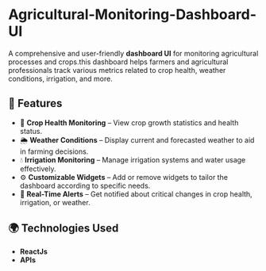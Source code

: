 # Agricultural-Monitoring-Dashboard-UI
A comprehensive and user-friendly **dashboard UI** for monitoring agricultural processes and crops.this dashboard helps farmers and agricultural professionals track various metrics related to crop health, weather conditions, irrigation, and more.

## 🚜 Features

- 🌱 **Crop Health Monitoring** – View crop growth statistics and health status.
- 🌦️ **Weather Conditions** – Display current and forecasted weather to aid in farming decisions.
- 💧 **Irrigation Monitoring** – Manage irrigation systems and water usage effectively.
- ⚙️ **Customizable Widgets** – Add or remove widgets to tailor the dashboard according to specific needs.
- 🔔 **Real-Time Alerts** – Get notified about critical changes in crop health, irrigation, or weather.

## 🌍 Technologies Used

- **ReactJs** 
- **APIs** 



